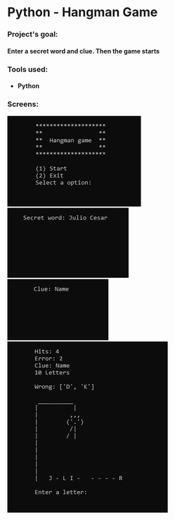 # Python - Hangman Game

### Project's goal:

#### Enter a secret word and clue. Then the game starts

### Tools used:

- #### Python

### Screens:

<img src="IMG\screen_one.png" />

<img src="IMG\screen_two.png" />

<img src="IMG\screen_three.png" />

<img src="IMG\screen_four.png" />